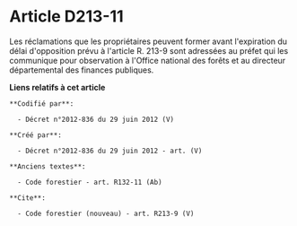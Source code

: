 # Article D213-11

Les réclamations que les propriétaires peuvent former avant l'expiration du délai d'opposition prévu à l'article R. 213-9
sont adressées au préfet qui les communique pour observation à l'Office national des forêts et au directeur départemental des
finances publiques.

**Liens relatifs à cet article**

	**Codifié par**:

	  - Décret n°2012-836 du 29 juin 2012 (V)

	**Créé par**:

	  - Décret n°2012-836 du 29 juin 2012 - art. (V)

	**Anciens textes**:

	  - Code forestier - art. R132-11 (Ab)

	**Cite**:

	  - Code forestier (nouveau) - art. R213-9 (V)
